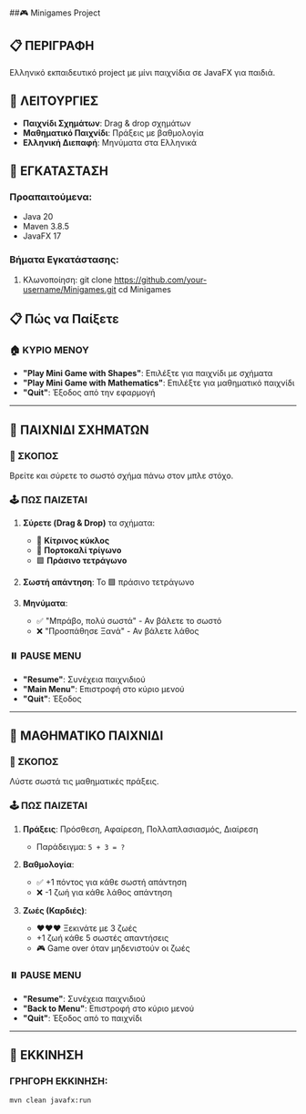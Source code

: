 ##🎮 Minigames Project

## 📋 ΠΕΡΙΓΡΑΦΗ
Ελληνικό εκπαιδευτικό project με μίνι παιχνίδια σε JavaFX για παιδιά.

## 🎯 ΛΕΙΤΟΥΡΓΙΕΣ
- **Παιχνίδι Σχημάτων**: Drag & drop σχημάτων
- **Μαθηματικό Παιχνίδι**: Πράξεις με βαθμολογία
- **Ελληνική Διεπαφή**: Μηνύματα στα Ελληνικά

## 🚀 ΕΓΚΑΤΑΣΤΑΣΗ

### Προαπαιτούμενα:
- Java 20
- Maven 3.8.5
- JavaFX 17

### Βήματα Εγκατάστασης:
1. Κλωνοποίηση:
git clone https://github.com/your-username/Minigames.git
cd Minigames

## 📋 Πώς να Παίξετε

### 🏠 ΚΥΡΙΟ ΜΕΝΟΥ
- **"Play Mini Game with Shapes"**: Επιλέξτε για παιχνίδι με σχήματα
- **"Play Mini Game with Mathematics"**: Επιλέξτε για μαθηματικό παιχνίδι  
- **"Quit"**: Έξοδος από την εφαρμογή

---

## 🧩 ΠΑΙΧΝΙΔΙ ΣΧΗΜΑΤΩΝ

### 🎯 ΣΚΟΠΟΣ
Βρείτε και σύρετε το σωστό σχήμα πάνω στον μπλε στόχο.

### 🕹️ ΠΩΣ ΠΑΙΖΕΤΑΙ
1. **Σύρετε (Drag & Drop)** τα σχήματα:
   - 🔵 **Κίτρινος κύκλος** 
   - 🔺 **Πορτοκαλί τρίγωνο**
   - 🟩 **Πράσινο τετράγωνο**

2. **Σωστή απάντηση**: Το 🟩 πράσινο τετράγωνο

3. **Μηνύματα**:
   - ✅ "Μπράβο, πολύ σωστά" - Αν βάλετε το σωστό
   - ❌ "Προσπάθησε Ξανά" - Αν βάλετε λάθος

### ⏸️ PAUSE MENU
- **"Resume"**: Συνέχεια παιχνιδιού
- **"Main Menu"**: Επιστροφή στο κύριο μενού  
- **"Quit"**: Έξοδος

---

## 🔢 ΜΑΘΗΜΑΤΙΚΟ ΠΑΙΧΝΙΔΙ

### 🎯 ΣΚΟΠΟΣ
Λύστε σωστά τις μαθηματικές πράξεις.

### 🕹️ ΠΩΣ ΠΑΙΖΕΤΑΙ
1. **Πράξεις**: Πρόσθεση, Αφαίρεση, Πολλαπλασιασμός, Διαίρεση
   - Παράδειγμα: `5 + 3 = ?`

2. **Βαθμολογία**:
   - ✅ +1 πόντος για κάθε σωστή απάντηση
   - ❌ -1 ζωή για κάθε λάθος απάντηση

3. **Ζωές (Καρδιές)**:
   - ❤️❤️❤️ Ξεκινάτε με 3 ζωές
   - +1 ζωή κάθε 5 σωστές απαντήσεις
   - 🎮 Game over όταν μηδενιστούν οι ζωές

### ⏸️ PAUSE MENU  
- **"Resume"**: Συνέχεια παιχνιδιού
- **"Back to Menu"**: Επιστροφή στο κύριο μενού
- **"Quit"**: Έξοδος από το παιχνίδι

---

## 🚀 ΕΚΚΙΝΗΣΗ

### ΓΡΗΓΟΡΗ ΕΚΚΙΝΗΣΗ:
```bash
mvn clean javafx:run
